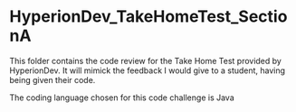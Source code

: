 <!--
Author: Alexander Goudemond
Github: https://github.com/alexgoudemond/HyperionDev_TakeHomeTest/tree/main/Section A

Date Created: 2021/01/18
-->

# HyperionDev_TakeHomeTest_SectionA

This folder contains the code review for the Take Home Test provided by HyperionDev. It will mimick the feedback I would give to a student, having being given their code.

The coding language chosen for this code challenge is Java